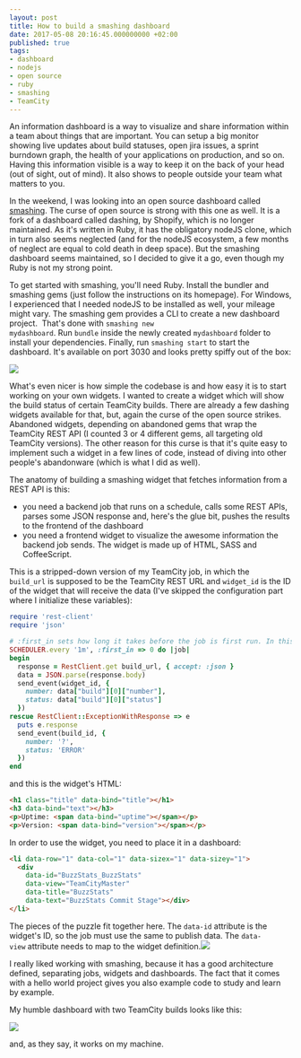 ```yaml
---
layout: post
title: How to build a smashing dashboard
date: 2017-05-08 20:16:45.000000000 +02:00
published: true
tags:
- dashboard
- nodejs
- open source
- ruby
- smashing
- TeamCity
---
```


An information dashboard is a way to visualize and share information within a team about things that are important. You can setup a big monitor showing live updates about build statuses, open jira issues, a sprint burndown graph, the health of your applications on production, and so on. Having this information visible is a way to keep it on the back of your head (out of sight, out of mind). It also shows to people outside your team what matters to you.

<!--more-->

In the weekend, I was looking into an open source dashboard called <a href="https://github.com/Smashing/smashing" target="_blank" rel="noopener noreferrer">smashing</a>. The curse of open source is strong with this one as well. It is a fork of a dashboard called dashing, by Shopify, which is no longer maintained. As it's written in Ruby, it has the obligatory nodeJS clone, which in turn also seems neglected (and for the nodeJS ecosystem, a few months of neglect are equal to cold death in deep space). But the smashing dashboard seems maintained, so I decided to give it a go, even though my Ruby is not my strong point.

To get started with smashing, you'll need Ruby. Install the bundler and smashing gems (just follow the instructions on its homepage). For Windows, I experienced that I needed nodeJS to be installed as well, your mileage might vary. The smashing gem provides a CLI to create a new dashboard project.  That's done with <code>smashing new mydashboard</code>. Run <code>bundle</code> inside the newly created <code>mydashboard</code> folder to install your dependencies. Finally, run <code>smashing start</code> to start the dashboard. It's available on port 3030 and looks pretty spiffy out of the box:

<img src="{% link /assets/2017/05/08/21_50_49-my-super-sweet-dashboard.png %}" />

What's even nicer is how simple the codebase is and how easy it is to start working on your own widgets. I wanted to create a widget which will show the build status of certain TeamCity builds. There are already a few dashing widgets available for that, but, again the curse of the open source strikes. Abandoned widgets, depending on abandoned gems that wrap the TeamCity REST API (I counted 3 or 4 different gems, all targeting old TeamCity versions). The other reason for this curse is that it's quite easy to implement such a widget in a few lines of code, instead of diving into other people's abandonware (which is what I did as well).

The anatomy of building a smashing widget that fetches information from a REST API is this:
<ul>
<li>you need a backend job that runs on a schedule, calls some REST APIs, parses some JSON response and, here's the glue bit, pushes the results to the frontend of the dashboard</li>
<li>you need a frontend widget to visualize the awesome information the backend job sends. The widget is made up of HTML, SASS and CoffeeScript.</li>
</ul>

This is a stripped-down version of my TeamCity job, in which the <code>build_url</code> is supposed to be the TeamCity REST URL and <code>widget_id</code> is the ID of the widget that will receive the data (I've skipped the configuration part where I initialize these variables):

```ruby
require 'rest-client'
require 'json'

# :first_in sets how long it takes before the job is first run. In this case, it is run immediately
SCHEDULER.every '1m', :first_in => 0 do |job|
begin
  response = RestClient.get build_url, { accept: :json }
  data = JSON.parse(response.body)
  send_event(widget_id, {
    number: data["build"][0]["number"],
    status: data["build"][0]["status"]
  })
rescue RestClient::ExceptionWithResponse => e
  puts e.response
  send_event(build_id, {
    number: '?',
    status: 'ERROR'
  })
end
```

and this is the widget's HTML:

```html
<h1 class="title" data-bind="title"></h1>
<h3 data-bind="text"></h3>
<p>Uptime: <span data-bind="uptime"></span></p>
<p>Version: <span data-bind="version"></span></p>
```

In order to use the widget, you need to place it in a dashboard:

```html
<li data-row="1" data-col="1" data-sizex="1" data-sizey="1">
  <div
    data-id="BuzzStats_BuzzStats"
    data-view="TeamCityMaster"
    data-title="BuzzStats"
    data-text="BuzzStats Commit Stage"></div>
</li>
```

The pieces of the puzzle fit together here. The <code>data-id</code> attribute is the widget's ID, so the job must use the same to publish data. The <code>data-view</code> attribute needs to map to the widget definition.<img src="{% link /assets/2017/widget-link.png %}" />

I really liked working with smashing, because it has a good architecture defined, separating jobs, widgets and dashboards. The fact that it comes with a hello world project gives you also example code to study and learn by example.

My humble dashboard with two TeamCity builds looks like this:

<img src="{% link /assets/2017/05/08/21_37_18-my-super-sweet-dashboard.png %}" />

and, as they say, it works on my machine.
